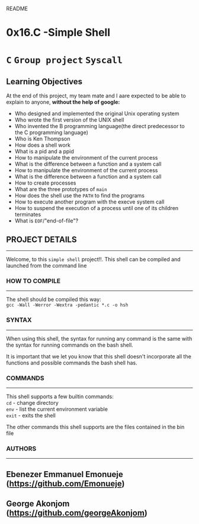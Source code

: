 README
# 0x16.C -Simple Shell
# `C` `Group project` `Syscall`
## Learning Objectives
At the end of this project, my team mate and I aare expected to be able to explain to anyone, **without the help
of google:**
- Who designed and implemented the original Unix operating system
- Who wrote the first version of the UNIX shell
- Who invented the B programming language(the direct predecessor to the C programming language)
- Who is Ken Thompson
- How does a shell work
- What is a pid and a ppid
- How to manipulate the environment of the current process
- What is the difference between a function and a system call
- How to manipulate the environment of the current process
- What is the difference between a function and a system call
- How to create processes
- What are the three prototypes of `main`
- How does the shell use the `PATH` to find the programs
- How to execute another program with the execve system call
- How to suspend the execution of a process until one of its children terminates
- What is `EOF`/"end-of-file"?

## PROJECT DETAILS
-----
Welcome, to this `simple shell` project!!. This shell can be compiled and launched from the command line
### HOW TO COMPILE
----
The shell should be compiled this way:<br>
`gcc -Wall -Werror -Wextra -pedantic *.c -o hsh`
### SYNTAX
-----
When using this shell, the syntax for running any command is the same with the syntax for running commands on the
bash shell.

It is important that we let you know that this shell doesn't incorporate all the functions and possible commands
the bash shell has.

### COMMANDS
-----
This shell supports a few builtin commands:<br>
`cd` - change directory<br>
`env` - list the current environment variable<br>
`exit` - exits the shell<br>

The other commands this shell supports are the files contained in the bin file

### AUTHORS
---
Ebenezer Emmanuel Emonueje (https://github.com/Emonueje)
-
George Akonjom (https://github.com/georgeAkonjom)
-
